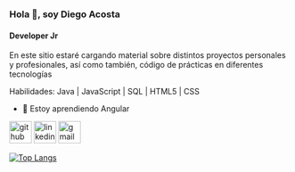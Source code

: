 ### Hola 👋, soy Diego Acosta
#### Developer Jr

En este sitio estaré cargando material sobre distintos proyectos personales y profesionales, así como también, código de prácticas en diferentes tecnologías

Habilidades: Java | JavaScript | SQL | HTML5 | CSS

- 🌱 Estoy aprendiendo Angular  


[<img src='https://cdn.jsdelivr.net/npm/simple-icons@3.0.1/icons/github.svg' alt='github' height='40'>](https://github.com/https://github.com/AcostaDiego1997)  [<img src='https://cdn.jsdelivr.net/npm/simple-icons@3.0.1/icons/linkedin.svg' alt='linkedin' height='40'>](https://www.linkedin.com/in/https://www.linkedin.com/in/acostadiego1997//)  [<img src='https://cdn.jsdelivr.net/npm/simple-icons@3.0.1/icons/gmail.svg' alt='gmail' height='40'>](acostadiego9509@gmail.com)  

[![Top Langs](https://github-readme-stats.vercel.app/api/top-langs/?username=https://github.com/AcostaDiego1997)](https://github.com/anuraghazra/github-readme-stats)

